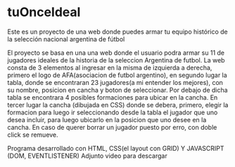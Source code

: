 # tuOnceIdeal
Este es un proyecto de una web donde puedes armar tu equipo histórico de la selección nacional argentina de fútbol

El proyecto se basa en una una web donde el usuario podra armar su 11 de jugadores ideales de la historia de la seleccion Argentina de futbol. La web consta de 3 elementos al ingresar en la misma
de izquierda a derecha, primero el logo de AFA(asociacion de futbol argentino), en segundo lugar la tabla, donde se encontraran 23 jugadores(a mi entender los mejores), con su nombre, posicion en cancha
y boton de seleccionar. Por debajo de dicha tabla se encontrara 4 posibles formaciones para ubicar en la cancha. En tercer lugar la cancha (dibujada en CSS) donde se debera, primero, elegir la formacion
para luego ir seleccionando desde la tabla el jugador que uno desea incluir, para luego ubicarlo en la posicion que uno desee en la cancha. En caso de querer borrar un jugador puesto por erro, con doble click se remueve.

 Programa desarrollado con HTML, CSS(el layout con GRID) Y JAVASCRIPT (DOM, EVENTLISTENER)
 Adjunto video para descargar
